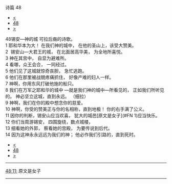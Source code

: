 ﻿





 诗篇 48




* [<](bible/PSA047.md)
* [48](bible/PSA.md)
* [>](bible/PSA049.md)



 
48锡安—神的城 可拉后裔的诗歌。  
1 耶和华本为大！ 在我们神的城中， 在他的圣山上，该受大赞美。  
2  锡安山—大君王的城， 在北面居高华美， 为全地所喜悦。  
3 神在其宫中， 自显为避难所。     
4 看哪，众王会合， 一同经过。  
5 他们见了这城就惊奇丧胆， 急忙逃跑。  
6 他们在那里被战兢疼痛抓住， 好像产难的妇人一样。  
7 神啊，你用东风打破他施的船只。  
8 我们在万军之耶和华的城中 —就是我们神的城中—所看见的， 正如我们所听见的。 神必坚立这城，直到永远。 （细拉）      
9 神啊，我们在你的殿中想念你的慈爱。  
10 神啊，你受的赞美正与你的名相称，直到地极！ 你的右手满了公义。  
11 因你的判断，锡安山应当欢喜， 犹大的城邑[原文是女子](#FN
1)应当快乐。     
12 你们当周游锡安， 四围旋绕，数点城楼，  
13 细看她的外郭， 察看她的宫殿， 为要传说到后代。  
14 因为这神永永远远为我们的神； 他必作我们引路的，直到死时。 
* [<](bible/PSA047.md)
* [48](bible/PSA.md)
* [>](bible/PSA049.md)





---


[48:11:](#V11)
原文是女子




---









